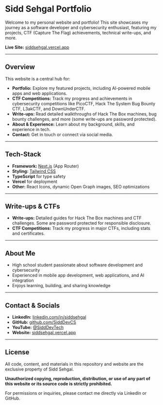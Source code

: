 # Sidd Sehgal Portfolio

Welcome to my personal website and portfolio! This site showcases my journey as a software developer and cybersecurity enthusiast, featuring my projects, CTF (Capture The Flag) achievements, technical write-ups, and more.

**Live Site:** [siddsehgal.vercel.app](https://siddsehgal.vercel.app)

---

## Overview

This website is a central hub for:
- **Portfolio:** Explore my featured projects, including AI-powered mobile apps and web applications.
- **CTF Competitions:** Track my progress and achievements in cybersecurity competitions like PicoCTF, Hack The System Bug Bounty CTF, L3akCTF, and DownUnderCTF.
- **Write-ups:** Read detailed walkthroughs of Hack The Box machines, bug bounty challenges, and more (some write-ups are password protected).
- **About & Experience:** Learn about my background, skills, and experience in tech.
- **Contact:** Get in touch or connect via social media.

---

## Tech-Stack
- **Framework:** [Next.js](https://nextjs.org/) (App Router)
- **Styling:** [Tailwind CSS](https://tailwindcss.com/)
- **TypeScript** for type safety
- **Vercel** for deployment
- **Other:** React Icons, dynamic Open Graph images, SEO optimizations

---

## Write-ups & CTFs
- **Write-ups:** Detailed guides for Hack The Box machines and CTF challenges. Some are password protected for responsible disclosure.
- **CTF Competitions:** Track my progress in major CTFs, including stats and certificates.

---

## About Me
- High school student passionate about software development and cybersecurity
- Experienced in mobile app development, web applications, and AI integration
- Enjoys learning, building, and sharing knowledge

---

## Contact & Socials
- **LinkedIn:** [linkedin.com/in/siddsehgal](https://www.linkedin.com/in/siddsehgal/)
- **GitHub:** [github.com/SiddDevCS](https://github.com/SiddDevCS)
- **YouTube:** [@SiddDevTech](https://www.youtube.com/@SiddDevTech)
- **Website:** [siddsehgal.vercel.app](https://siddsehgal.vercel.app)

---

## License

All code, content, and materials in this repository and website are the exclusive property of Sidd Sehgal. 

**Unauthorized copying, reproduction, distribution, or use of any part of this website or its source code is strictly prohibited.**

For permissions or inquiries, please contact me directly via LinkedIn or GitHub.
